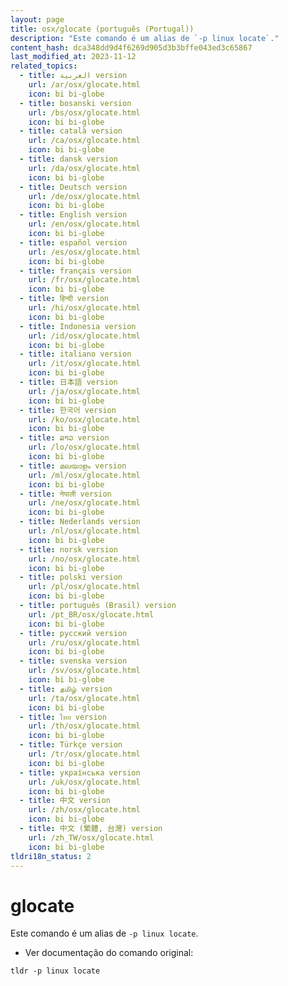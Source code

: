 ```yaml
---
layout: page
title: osx/glocate (português (Portugal))
description: "Este comando é um alias de `-p linux locate`."
content_hash: dca348dd9d4f6269d905d3b3bffe043ed3c65867
last_modified_at: 2023-11-12
related_topics:
  - title: العربية version
    url: /ar/osx/glocate.html
    icon: bi bi-globe
  - title: bosanski version
    url: /bs/osx/glocate.html
    icon: bi bi-globe
  - title: català version
    url: /ca/osx/glocate.html
    icon: bi bi-globe
  - title: dansk version
    url: /da/osx/glocate.html
    icon: bi bi-globe
  - title: Deutsch version
    url: /de/osx/glocate.html
    icon: bi bi-globe
  - title: English version
    url: /en/osx/glocate.html
    icon: bi bi-globe
  - title: español version
    url: /es/osx/glocate.html
    icon: bi bi-globe
  - title: français version
    url: /fr/osx/glocate.html
    icon: bi bi-globe
  - title: हिन्दी version
    url: /hi/osx/glocate.html
    icon: bi bi-globe
  - title: Indonesia version
    url: /id/osx/glocate.html
    icon: bi bi-globe
  - title: italiano version
    url: /it/osx/glocate.html
    icon: bi bi-globe
  - title: 日本語 version
    url: /ja/osx/glocate.html
    icon: bi bi-globe
  - title: 한국어 version
    url: /ko/osx/glocate.html
    icon: bi bi-globe
  - title: ລາວ version
    url: /lo/osx/glocate.html
    icon: bi bi-globe
  - title: മലയാളം version
    url: /ml/osx/glocate.html
    icon: bi bi-globe
  - title: नेपाली version
    url: /ne/osx/glocate.html
    icon: bi bi-globe
  - title: Nederlands version
    url: /nl/osx/glocate.html
    icon: bi bi-globe
  - title: norsk version
    url: /no/osx/glocate.html
    icon: bi bi-globe
  - title: polski version
    url: /pl/osx/glocate.html
    icon: bi bi-globe
  - title: português (Brasil) version
    url: /pt_BR/osx/glocate.html
    icon: bi bi-globe
  - title: русский version
    url: /ru/osx/glocate.html
    icon: bi bi-globe
  - title: svenska version
    url: /sv/osx/glocate.html
    icon: bi bi-globe
  - title: தமிழ் version
    url: /ta/osx/glocate.html
    icon: bi bi-globe
  - title: ไทย version
    url: /th/osx/glocate.html
    icon: bi bi-globe
  - title: Türkçe version
    url: /tr/osx/glocate.html
    icon: bi bi-globe
  - title: українська version
    url: /uk/osx/glocate.html
    icon: bi bi-globe
  - title: 中文 version
    url: /zh/osx/glocate.html
    icon: bi bi-globe
  - title: 中文 (繁體, 台灣) version
    url: /zh_TW/osx/glocate.html
    icon: bi bi-globe
tldri18n_status: 2
---
```

# glocate

Este comando é um alias de `-p linux locate`.

- Ver documentação do comando original:

`tldr -p linux locate`
